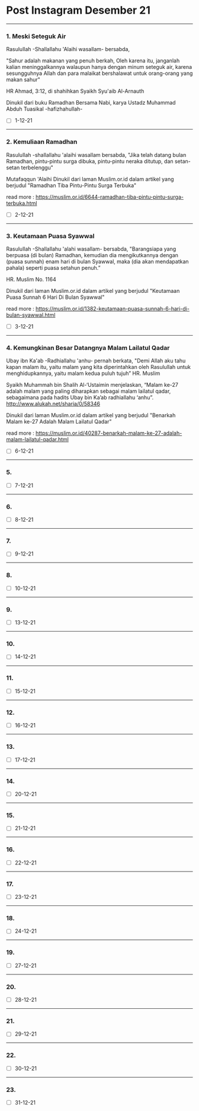 # Post Instagram Desember 21

___

### 1. Meski Seteguk Air

Rasulullah -Shallallahu 'Alaihi wasallam- bersabda,

"Sahur adalah makanan yang penuh berkah, Oleh karena itu, janganlah kalian meninggalkannya walaupun hanya dengan minum seteguk air, karena sesungguhnya Allah dan para malaikat bershalawat untuk orang-orang yang makan sahur"

HR Ahmad, 3:12, di shahihkan Syaikh Syu'aib Al-Arnauth

Dinukil dari buku Ramadhan Bersama Nabi, karya Ustadz Muhammad Abduh Tuasikal -hafizhahullah-

- [ ] 1-12-21

___

### 2. Kemuliaan Ramadhan

Rasulullah -shallallahu 'alaihi wasallam bersabda,
"Jika telah datang bulan Ramadhan, pintu-pintu surga dibuka, pintu-pintu neraka ditutup, dan setan-setan terbelenggu"

Mutafaqqun 'Alaihi
Dinukil dari laman Muslim.or.id dalam artikel yang berjudul "Ramadhan Tiba Pintu-Pintu Surga Terbuka"

read more : https://muslim.or.id/6644-ramadhan-tiba-pintu-pintu-surga-terbuka.html

- [ ] 2-12-21

___

### 3. Keutamaan Puasa Syawwal

Rasulullah -Shallallahu 'alahi wasallam- bersabda,
"Barangsiapa yang berpuasa (di bulan) Ramadhan, kemudian dia mengikutkannya dengan (puasa sunnah) enam hari di bulan Syawwal, maka (dia akan mendapatkan pahala) seperti puasa setahun penuh.”

HR. Muslim No. 1164

Dinukil dari laman Muslim.or.id dalam artikel yang berjudul "Keutamaan Puasa Sunnah 6 Hari Di Bulan Syawwal"

read more : https://muslim.or.id/1382-keutamaan-puasa-sunnah-6-hari-di-bulan-syawwal.html

- [ ] 3-12-21

___

### 4. Kemungkinan Besar Datangnya Malam Lailatul Qadar

Ubay ibn Ka'ab -Radhiallahu 'anhu- pernah berkata,
"Demi Allah aku tahu kapan malam itu, yaitu malam yang kita diperintahkan oleh Rasulullah untuk menghidupkannya, yaitu malam kedua puluh tujuh”
HR. Muslim

Syaikh Muhammah bin Shalih Al-‘Ustaimin menjelaskan,
“Malam ke-27 adalah malam yang paling diharapkan sebagai malam lailatul qadar, sebagaimana pada hadits Ubay bin Ka’ab radhiallahu ‘anhu”. 
http://www.alukah.net/sharia/0/58346

Dinukil dari laman Muslim.or.id dalam artikel yang berjudul "Benarkah Malam ke-27 Adalah Malam Lailatul Qadar"

read more : https://muslim.or.id/40287-benarkah-malam-ke-27-adalah-malam-lailatul-qadar.html

- [ ] 6-12-21

____

### 5.

- [ ] 7-12-21

___

### 6.

- [ ] 8-12-21

___

### 7.

- [ ] 9-12-21

___

### 8.

- [ ] 10-12-21

___

### 9.

- [ ] 13-12-21

___

### 10.

- [ ] 14-12-21

___

### 11.

- [ ] 15-12-21

____

### 12.

- [ ] 16-12-21

___

### 13.

- [ ] 17-12-21

___

### 14.

- [ ] 20-12-21

___

### 15.

- [ ] 21-12-21

___

### 16.

- [ ] 22-12-21

___

### 17.

- [ ] 23-12-21

___

### 18.

- [ ] 24-12-21

___

### 19.

- [ ] 27-12-21 

___

### 20.

- [ ] 28-12-21

___

### 21.

- [ ] 29-12-21

___

### 22.

- [ ] 30-12-21

---

### 23.

- [ ] 31-12-21
